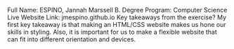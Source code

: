Full Name: ESPINO, Jannah Marssell B.
Degree Program: Computer Science
Live Website Link: jmespino.github.io
Key takeaways from the exercise? My first key takeaway is that making an HTML/CSS website makes us hone our skills in styling. Also, it is important for us to make a flexible website that can fit into different orientation and devices.